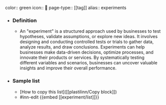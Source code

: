 color:: green
icon:: 🧪
page-type:: [[tag]]
alias:: experiments

- ### Definition 
  - An "experiment" is a structured approach used by businesses to test hypotheses, validate assumptions, or explore new ideas. It involves designing and conducting controlled tests or trials to gather data, analyze results, and draw conclusions. Experiments can help businesses make data-driven decisions, optimize processes, and innovate their products or services. By systematically testing different variables and scenarios, businesses can uncover valuable insights and improve their overall performance.
- ### Sample list
  - [How to copy this list]([[plastilinn/Copy block]])
  - #inn-edit {{embed [[experiment/list]]}}


